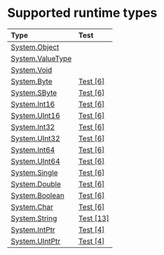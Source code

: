 # Supported runtime types

Type | Test
|:---|:---|
| [System.Object](https://docs.microsoft.com/en-us/dotnet/api/system.object) |  |
| [System.ValueType](https://docs.microsoft.com/en-us/dotnet/api/system.valuetype) |  |
| [System.Void](https://docs.microsoft.com/en-us/dotnet/api/system.void) |  |
| [System.Byte](https://docs.microsoft.com/en-us/dotnet/api/system.byte) | [Test [6]](tests/IL2C.Core.Test.Target/TypeSystems/System_Byte) |
| [System.SByte](https://docs.microsoft.com/en-us/dotnet/api/system.sbyte) | [Test [6]](tests/IL2C.Core.Test.Target/TypeSystems/System_SByte) |
| [System.Int16](https://docs.microsoft.com/en-us/dotnet/api/system.int16) | [Test [6]](tests/IL2C.Core.Test.Target/TypeSystems/System_Int16) |
| [System.UInt16](https://docs.microsoft.com/en-us/dotnet/api/system.uint16) | [Test [6]](tests/IL2C.Core.Test.Target/TypeSystems/System_UInt16) |
| [System.Int32](https://docs.microsoft.com/en-us/dotnet/api/system.int32) | [Test [6]](tests/IL2C.Core.Test.Target/TypeSystems/System_Int32) |
| [System.UInt32](https://docs.microsoft.com/en-us/dotnet/api/system.uint32) | [Test [6]](tests/IL2C.Core.Test.Target/TypeSystems/System_UInt32) |
| [System.Int64](https://docs.microsoft.com/en-us/dotnet/api/system.int64) | [Test [6]](tests/IL2C.Core.Test.Target/TypeSystems/System_Int64) |
| [System.UInt64](https://docs.microsoft.com/en-us/dotnet/api/system.uint64) | [Test [6]](tests/IL2C.Core.Test.Target/TypeSystems/System_UInt64) |
| [System.Single](https://docs.microsoft.com/en-us/dotnet/api/system.single) | [Test [6]](tests/IL2C.Core.Test.Target/TypeSystems/System_Single) |
| [System.Double](https://docs.microsoft.com/en-us/dotnet/api/system.double) | [Test [6]](tests/IL2C.Core.Test.Target/TypeSystems/System_Double) |
| [System.Boolean](https://docs.microsoft.com/en-us/dotnet/api/system.boolean) | [Test [6]](tests/IL2C.Core.Test.Target/TypeSystems/System_Boolean) |
| [System.Char](https://docs.microsoft.com/en-us/dotnet/api/system.char) | [Test [6]](tests/IL2C.Core.Test.Target/TypeSystems/System_Char) |
| [System.String](https://docs.microsoft.com/en-us/dotnet/api/system.string) | [Test [13]](tests/IL2C.Core.Test.Target/TypeSystems/System_String) |
| [System.IntPtr](https://docs.microsoft.com/en-us/dotnet/api/system.intptr) | [Test [4]](tests/IL2C.Core.Test.Target/TypeSystems/System_IntPtr) |
| [System.UIntPtr](https://docs.microsoft.com/en-us/dotnet/api/system.uintptr) | [Test [4]](tests/IL2C.Core.Test.Target/TypeSystems/System_UIntPtr) |
